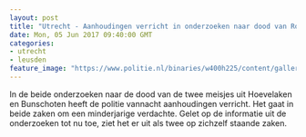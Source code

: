 ```yaml
---
layout: post
title: "Utrecht - Aanhoudingen verricht in onderzoeken naar dood van Romy en Savannah"
date: Mon, 05 Jun 2017 09:40:00 GMT
categories: 
- utrecht 
- leusden 
feature_image: "https://www.politie.nl/binaries/w400h225/content/gallery/politie/stockfotos/logos/politie-embleem.jpg"
---
```


In de beide onderzoeken naar de dood van de twee meisjes uit Hoevelaken en Bunschoten heeft de politie vannacht aanhoudingen verricht. Het gaat in beide zaken om een minderjarige verdachte. Gelet op de informatie uit de onderzoeken tot nu toe, ziet het er uit als twee op zichzelf staande zaken.
